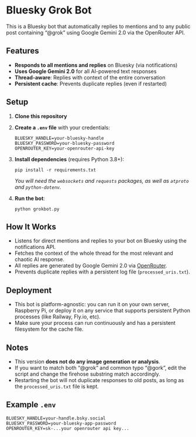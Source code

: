 
# Bluesky Grok Bot

This is a Bluesky bot that automatically replies to mentions and to any public post containing “@grok” using Google Gemini 2.0 via the OpenRouter API.

## Features

* **Responds to all mentions and replies** on Bluesky (via notifications)
* **Uses Google Gemini 2.0** for all AI-powered text responses
* **Thread-aware**: Replies with context of the entire conversation
* **Persistent cache**: Prevents duplicate replies (even if restarted)

## Setup

1. **Clone this repository**

2. **Create a `.env` file** with your credentials:

   ```
   BLUESKY_HANDLE=your-bluesky-handle
   BLUESKY_PASSWORD=your-bluesky-password
   OPENROUTER_KEY=your-openrouter-api-key
   ```

3. **Install dependencies** (requires Python 3.8+):

   ```
   pip install -r requirements.txt
   ```

   *You will need the `websockets` and `requests` packages, as well as `atproto` and `python-dotenv`.*

4. **Run the bot**:

   ```
   python grokbot.py
   ```

## How It Works

* Listens for direct mentions and replies to your bot on Bluesky using the notifications API.
* Fetches the context of the whole thread for the most relevant and chaotic AI response.
* All replies are generated by Google Gemini 2.0 via [OpenRouter](https://openrouter.ai).
* Prevents duplicate replies with a persistent log file (`processed_uris.txt`).

## Deployment

* This bot is platform-agnostic: you can run it on your own server, Raspberry Pi, or deploy it on any service that supports persistent Python processes (like Railway, Fly.io, etc).
* Make sure your process can run continuously and has a persistent filesystem for the cache file.

## Notes

* This version **does not do any image generation or analysis**.
* If you want to match both “@grok” and common typo “@gork”, edit the script and change the firehose substring match accordingly.
* Restarting the bot will not duplicate responses to old posts, as long as the `processed_uris.txt` file is kept.

## Example `.env`

```
BLUESKY_HANDLE=your-handle.bsky.social
BLUESKY_PASSWORD=your-bluesky-app-password
OPENROUTER_KEY=sk-...your openrouter api key...
```
